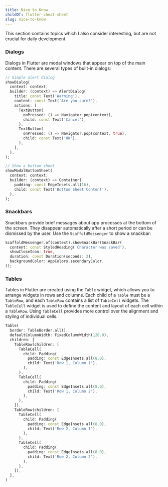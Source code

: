 ```yaml
---
title: Nice to Know
childOf: flutter-cheat-sheet
slug: nice-to-know
---
```


This section contains topics which I also consider interesting, but are not crucial for daily development.

### Dialogs

Dialogs in Flutter are modal windows that appear on top of the main content. There are several types of built-in dialogs:

```dart
// Simple alert dialog
showDialog(
  context: context,
  builder: (context) => AlertDialog(
    title: const Text('Warning'),
    content: const Text('Are you sure?'),
    actions: [
      TextButton(
        onPressed: () => Navigator.pop(context),
        child: const Text('Cancel'),
      ),
      TextButton(
        onPressed: () => Navigator.pop(context, true),
        child: const Text('OK'),
      ),
    ],
  ),
);

// Show a bottom sheet
showModalBottomSheet(
  context: context,
  builder: (context) => Container(
    padding: const EdgeInsets.all(16),
    child: const Text('Bottom Sheet Content'),
  ),
);
```

### Snackbars

Snackbars provide brief messages about app processes at the bottom of the screen. They disappear automatically after a short period or can be dismissed by the user. Use the `ScaffoldMessenger` to show a snackbar:

```dart
ScaffoldMessenger.of(context).showSnackBar(SnackBar(
  content: const StyledHeading('Character was saved'),
  showCloseIcon: true,
  duration: const Duration(seconds: 2),
  backgroundColor: AppColors.secondaryColor,
));
```

### Tables

Tables in Flutter are created using the `Table` widget, which allows you to arrange widgets in rows and columns. Each child of a `Table` must be a `TableRow`, and each `TableRow` contains a list of `TableCell` widgets. The `TableCell` widget is used to define the content and layout of each cell within a `TableRow`. Using `TableCell` provides more control over the alignment and styling of individual cells.

```dart
Table(
  border: TableBorder.all(),
  defaultColumnWidth: FixedColumnWidth(120.0),
  children: [
    TableRow(children: [
      TableCell(
        child: Padding(
          padding: const EdgeInsets.all(8.0),
          child: Text('Row 1, Column 1'),
        ),
      ),
      TableCell(
        child: Padding(
          padding: const EdgeInsets.all(8.0),
          child: Text('Row 1, Column 2'),
        ),
      ),
    ]),
    TableRow(children: [
      TableCell(
        child: Padding(
          padding: const EdgeInsets.all(8.0),
          child: Text('Row 2, Column 1'),
        ),
      ),
      TableCell(
        child: Padding(
          padding: const EdgeInsets.all(8.0),
          child: Text('Row 2, Column 2'),
        ),
      ),
    ]),
  ],
)
```
